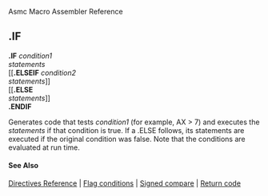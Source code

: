 Asmc Macro Assembler Reference

## .IF

**.IF** _condition1_<br>
   _statements_<br>
   [[**.ELSEIF** _condition2_<br>
      _statements_]]<br>
   [[**.ELSE**<br>
      _statements_]]<br>
   **.ENDIF**


Generates code that tests _condition1_ (for example, AX > 7) and executes the _statements_ if that condition is true. If a .ELSE follows, its statements are executed if the original condition was false. Note that the conditions are evaluated at run time.

#### See Also

[Directives Reference](readme.md) | [Flag conditions](flags.md) | [Signed compare](signed.md) | [Return code](return.md)